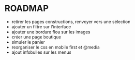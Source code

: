 # ROADMAP

- retirer les pages constructions, renvoyer vers une sélection
- ajouter un filtre sur l'interface
- ajouter une bordure flou sur les images
- créer une page boutique
- simuler le panier
- reorganiser le css en mobile first et @media 
- ajout infobulles sur les menus
